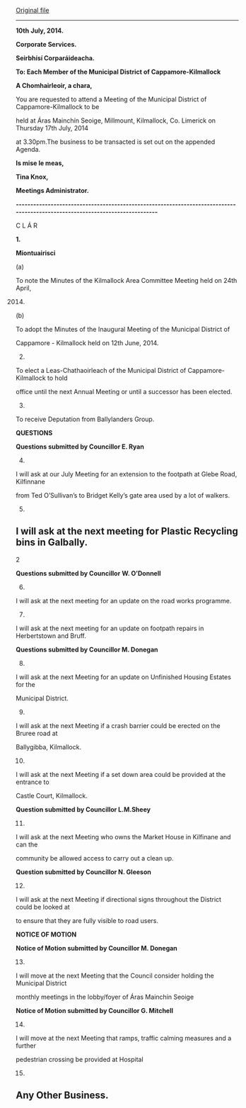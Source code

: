 [Original file](https://www.limerick.ie/sites/default/files/media/documents/2017-08/meeting_of_the_municipal_district_of_cappamore-kilmallock_-_agenda_17_july_2014.pdf)

---
**10th** **July, 2014.**

**Corporate Services.**

**Seirbhísí Corparáideacha.**

**To: Each Member of the Municipal District of Cappamore-Kilmallock**

**A Chomhairleoir, a chara,**

You are requested to attend a Meeting of the Municipal District of Cappamore-Kilmallock to be

held at Áras Mainchín Seoige, Millmount, Kilmallock, Co. Limerick on Thursday 17th July, 2014

at 3.30pm.The business to be transacted is set out on the appended Agenda.

**Is mise le meas,**

**Tina Knox,**

**Meetings Administrator.**

**-----------------------------------------------------------------------------------------------------------------------------**

C L Á R

**1.**

**Miontuairisci**

(a)

To note the Minutes of the Kilmallock Area Committee Meeting held on 24th April,

2014.

(b)

To adopt the Minutes of the Inaugural Meeting of the Municipal District of

Cappamore - Kilmallock held on 12th June, 2014.

2.

To elect a Leas-Chathaoirleach of the Municipal District of Cappamore-Kilmallock to hold

office until the next Annual Meeting or until a successor has been elected.

3.

To receive Deputation from Ballylanders Group.

**QUESTIONS**

**Questions submitted by Councillor E. Ryan**

4.

I will ask at our July Meeting for an extension to the footpath at Glebe Road, Kilfinnane

from Ted O’Sullivan’s to Bridget Kelly’s gate area used by a lot of walkers.

5.

I will ask at the next meeting for Plastic Recycling bins in Galbally.
---
2

**Questions submitted by Councillor** **W. O’Donnell**

6.

I will ask at the next meeting for an update on the road works programme.

7.

I will ask at the next meeting for an update on footpath repairs in Herbertstown and Bruff.

**Questions submitted by Councillor M. Donegan**

8.

I will ask at the next Meeting for an update on Unfinished Housing Estates for the

Municipal District.

9.

I will ask at the next Meeting if a crash barrier could be erected on the Bruree road at

Ballygibba, Kilmallock.

10.

I will ask at the next Meeting if a set down area could be provided at the entrance to

Castle Court, Kilmallock.

**Question submitted by Councillor L.M.Sheey**

11.

I will ask at the next Meeting who owns the Market House in Kilfinane and can the

community be allowed access to carry out a clean up.

**Question submitted by Councillor N. Gleeson**

12.

I will ask at the next Meeting if directional signs throughout the District could be looked at

to ensure that they are fully visible to road users.

**NOTICE OF MOTION**

**Notice of Motion submitted by Councillor M. Donegan**

13.

I will move at the next Meeting that the Council consider holding the Municipal District

monthly meetings in the lobby/foyer of Áras Mainchín Seoige

**Notice of Motion submitted by Councillor G. Mitchell**

14.

I will move at the next Meeting that ramps, traffic calming measures and a further

pedestrian crossing be provided at Hospital

15.

Any Other Business.
---
